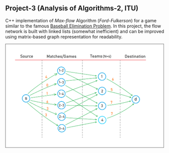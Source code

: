 ## Project-3 (Analysis of Algorithms-2, ITU)

C++ implementation of *Max-flow* Algorithm (*Ford-Fulkerson*) for a game similar to the famous [Baseball Elimination Problem](https://www.cs.princeton.edu/courses/archive/spr03/cs226/assignments/baseball.html). In this project, the flow network is built with linked lists (somewhat inefficient) and can be improved using matrix-based graph representation for readability.

<img src="network.png" title="Flow Network" width="500">
